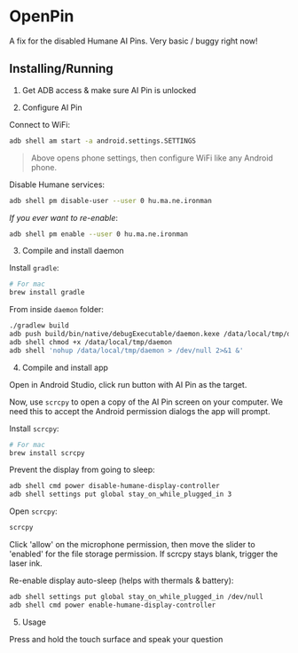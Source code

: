 # OpenPin

A fix for the disabled Humane AI Pins. Very basic / buggy right now!

## Installing/Running

1. Get ADB access & make sure AI Pin is unlocked

2. Configure AI Pin

Connect to WiFi:

```bash
adb shell am start -a android.settings.SETTINGS
```

> Above opens phone settings, then configure WiFi like any Android phone.

Disable Humane services:

```bash
adb shell pm disable-user --user 0 hu.ma.ne.ironman
```

_If you ever want to re-enable_:

```bash
adb shell pm enable --user 0 hu.ma.ne.ironman
```

3. Compile and install daemon

Install `gradle`:

```bash
# For mac
brew install gradle
```

From inside `daemon` folder:

```bash
./gradlew build
adb push build/bin/native/debugExecutable/daemon.kexe /data/local/tmp/daemon
adb shell chmod +x /data/local/tmp/daemon
adb shell 'nohup /data/local/tmp/daemon > /dev/null 2>&1 &'
```

4. Compile and install app

Open in Android Studio, click run button with AI Pin as the target.

Now, use `scrcpy` to open a copy of the AI Pin screen on your computer. We need this to accept the Android permission dialogs the app will prompt.

Install `scrcpy`:

```bash
# For mac
brew install scrcpy
```

Prevent the display from going to sleep:

```bash
adb shell cmd power disable-humane-display-controller
adb shell settings put global stay_on_while_plugged_in 3
```

Open `scrcpy`:

```bash
scrcpy
```

Click 'allow' on the microphone permission, then move the slider to 'enabled' for the file storage permission.
If scrcpy stays blank, trigger the laser ink.

Re-enable display auto-sleep (helps with thermals & battery):

```bash
adb shell settings put global stay_on_while_plugged_in /dev/null
adb shell cmd power enable-humane-display-controller
```

5. Usage

Press and hold the touch surface and speak your question
